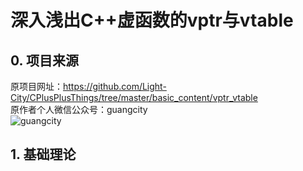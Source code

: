 # 深入浅出C++虚函数的vptr与vtable

## 0. 项目来源

原项目网址：<https://github.com/Light-City/CPlusPlusThings/tree/master/basic_content/vptr_vtable>  
原作者个人微信公众号：guangcity  
![guangcity](/img/wechat.jpg)

## 1. 基础理论

